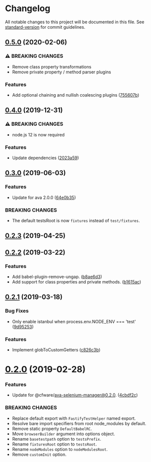 # Changelog

All notable changes to this project will be documented in this file. See [standard-version](https://github.com/conventional-changelog/standard-version) for commit guidelines.

## [0.5.0](https://github.com/cfware/fastify-test-helper/compare/v0.4.0...v0.5.0) (2020-02-06)


### ⚠ BREAKING CHANGES

* Remove class property transformations
* Remove private property / method parser plugins

### Features

* Add optional chaining and nullish coalescing plugins ([755607b](https://github.com/cfware/fastify-test-helper/commit/755607bf893dd751113c1d741cd3ea733b87b913))

## [0.4.0](https://github.com/cfware/fastify-test-helper/compare/v0.3.0...v0.4.0) (2019-12-31)


### ⚠ BREAKING CHANGES

* node.js 12 is now required

### Features

* Update dependencies ([2023a59](https://github.com/cfware/fastify-test-helper/commit/2023a59dac0d0286e612b91374ff3cd74b51d7fd))

## [0.3.0](https://github.com/cfware/fastify-test-helper/compare/v0.2.3...v0.3.0) (2019-06-03)


### Features

* Update for ava 2.0.0 ([64e0b35](https://github.com/cfware/fastify-test-helper/commit/64e0b35))


### BREAKING CHANGES

* The default testsRoot is now `fixtures` instead of
`test/fixtures`.



## [0.2.3](https://github.com/cfware/fastify-test-helper/compare/v0.2.2...v0.2.3) (2019-04-25)



## [0.2.2](https://github.com/cfware/fastify-test-helper/compare/v0.2.1...v0.2.2) (2019-03-22)


### Features

* Add babel-plugin-remove-ungap. ([b8ae6d3](https://github.com/cfware/fastify-test-helper/commit/b8ae6d3))
* Add support for class properties and private methods. ([b1615ac](https://github.com/cfware/fastify-test-helper/commit/b1615ac))



## [0.2.1](https://github.com/cfware/fastify-test-helper/compare/v0.2.0...v0.2.1) (2019-03-18)


### Bug Fixes

* Only enable istanbul when process.env.NODE_ENV === 'test' ([9d95253](https://github.com/cfware/fastify-test-helper/commit/9d95253))


### Features

* Implement globToCustomGetters ([c826c3b](https://github.com/cfware/fastify-test-helper/commit/c826c3b))



# [0.2.0](https://github.com/cfware/fastify-test-helper/compare/v0.1.0...v0.2.0) (2019-02-28)


### Features

* Update for @cfware/ava-selenium-manager@0.2.0. ([4cbdf2c](https://github.com/cfware/fastify-test-helper/commit/4cbdf2c))


### BREAKING CHANGES

* Replace default export with `FastifyTestHelper` named
export.
* Resolve bare import specifiers from root node_modules
by default.
* Remove static property `DefaultBabelRC`.
* Move `browserBuilder` argument into options object.
* Rename `basetestpath` option to `testsPrefix`.
* Rename `fixturesRoot` option to `testsRoot`.
* Rename `nodeModules` option to `nodeModulesRoot`.
* Remove `customInit` option.
